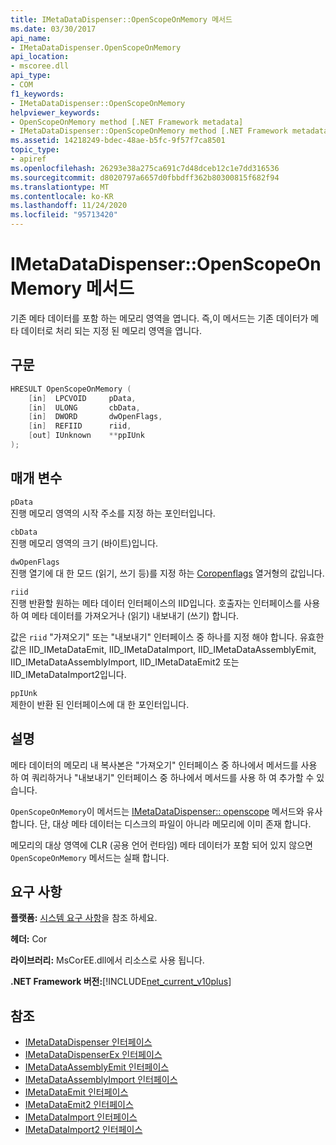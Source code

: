 ```yaml
---
title: IMetaDataDispenser::OpenScopeOnMemory 메서드
ms.date: 03/30/2017
api_name:
- IMetaDataDispenser.OpenScopeOnMemory
api_location:
- mscoree.dll
api_type:
- COM
f1_keywords:
- IMetaDataDispenser::OpenScopeOnMemory
helpviewer_keywords:
- OpenScopeOnMemory method [.NET Framework metadata]
- IMetaDataDispenser::OpenScopeOnMemory method [.NET Framework metadata]
ms.assetid: 14218249-bdec-48ae-b5fc-9f57f7ca8501
topic_type:
- apiref
ms.openlocfilehash: 26293e38a275ca691c7d48dceb12c1e7dd316536
ms.sourcegitcommit: d8020797a6657d0fbbdff362b80300815f682f94
ms.translationtype: MT
ms.contentlocale: ko-KR
ms.lasthandoff: 11/24/2020
ms.locfileid: "95713420"
---
```

# <a name="imetadatadispenseropenscopeonmemory-method"></a>IMetaDataDispenser::OpenScopeOnMemory 메서드

기존 메타 데이터를 포함 하는 메모리 영역을 엽니다. 즉,이 메서드는 기존 데이터가 메타 데이터로 처리 되는 지정 된 메모리 영역을 엽니다.  
  
## <a name="syntax"></a>구문  
  
```cpp  
HRESULT OpenScopeOnMemory (  
    [in]  LPCVOID     pData,
    [in]  ULONG       cbData,
    [in]  DWORD       dwOpenFlags,
    [in]  REFIID      riid,
    [out] IUnknown    **ppIUnk  
);  
```  
  
## <a name="parameters"></a>매개 변수  

 `pData`  
 진행 메모리 영역의 시작 주소를 지정 하는 포인터입니다.  
  
 `cbData`  
 진행 메모리 영역의 크기 (바이트)입니다.  
  
 `dwOpenFlags`  
 진행 열기에 대 한 모드 (읽기, 쓰기 등)를 지정 하는 [Coropenflags](coropenflags-enumeration.md) 열거형의 값입니다.  
  
 `riid`  
 진행 반환할 원하는 메타 데이터 인터페이스의 IID입니다. 호출자는 인터페이스를 사용 하 여 메타 데이터를 가져오거나 (읽기) 내보내기 (쓰기) 합니다.  
  
 값은 `riid` "가져오기" 또는 "내보내기" 인터페이스 중 하나를 지정 해야 합니다. 유효한 값은 IID_IMetaDataEmit, IID_IMetaDataImport, IID_IMetaDataAssemblyEmit, IID_IMetaDataAssemblyImport, IID_IMetaDataEmit2 또는 IID_IMetaDataImport2입니다.  
  
 `ppIUnk`  
 제한이 반환 된 인터페이스에 대 한 포인터입니다.  
  
## <a name="remarks"></a>설명  

 메타 데이터의 메모리 내 복사본은 "가져오기" 인터페이스 중 하나에서 메서드를 사용 하 여 쿼리하거나 "내보내기" 인터페이스 중 하나에서 메서드를 사용 하 여 추가할 수 있습니다.  
  
 `OpenScopeOnMemory`이 메서드는 [IMetaDataDispenser:: openscope](imetadatadispenser-openscope-method.md) 메서드와 유사 합니다. 단, 대상 메타 데이터는 디스크의 파일이 아니라 메모리에 이미 존재 합니다.  
  
 메모리의 대상 영역에 CLR (공용 언어 런타임) 메타 데이터가 포함 되어 있지 않으면 `OpenScopeOnMemory` 메서드는 실패 합니다.  
  
## <a name="requirements"></a>요구 사항  

 **플랫폼:** [시스템 요구 사항](../../get-started/system-requirements.md)을 참조 하세요.  
  
 **헤더:** Cor  
  
 **라이브러리:** MsCorEE.dll에서 리소스로 사용 됩니다.  
  
 **.NET Framework 버전:**[!INCLUDE[net_current_v10plus](../../../../includes/net-current-v10plus-md.md)]  
  
## <a name="see-also"></a>참조

- [IMetaDataDispenser 인터페이스](imetadatadispenser-interface.md)
- [IMetaDataDispenserEx 인터페이스](imetadatadispenserex-interface.md)
- [IMetaDataAssemblyEmit 인터페이스](imetadataassemblyemit-interface.md)
- [IMetaDataAssemblyImport 인터페이스](imetadataassemblyimport-interface.md)
- [IMetaDataEmit 인터페이스](imetadataemit-interface.md)
- [IMetaDataEmit2 인터페이스](imetadataemit2-interface.md)
- [IMetaDataImport 인터페이스](imetadataimport-interface.md)
- [IMetaDataImport2 인터페이스](imetadataimport2-interface.md)
